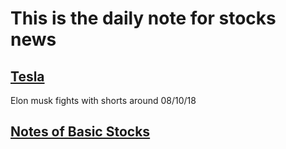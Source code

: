 # This is the daily note for stocks news
## [Tesla](https://github.com/Guannan-Shen/everday_code/blob/master/stocks/Tesla%20Stock%20Diary.ipynb)
Elon musk fights with shorts around 08/10/18
## [Notes of Basic Stocks](https://github.com/Guannan-Shen/everday_code/blob/master/stocks/Notes_basic_stocks.ipynb)
